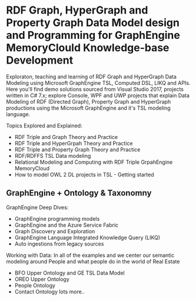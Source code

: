 # RDF Graph, HyperGraph and Property Graph Data Model design and Programming for GraphEngine MemoryClould Knowledge-base Development
Exploraton, teaching and learning of RDF Graph and HyperGraph Data Modeling using Microsoft GraphEngine TSL, Computed DSL, LIKQ and APIs.
Here you'll find demo solutions sourced from Visual Studio 2017, projects written in C# 7.x; explore Console, WPF and UWP projects that explain Data Modeling of RDF (Directed Graph), Property Graph and HyperGraph productions using the Microsoft GraphEngine and it's TSL modeling language.

Topics Explored and Explained:
- RDF Triple and Graph Theory and Practice
- RDF Triple and HyperGrpah Theory and Practice
- RDF Triple and Property Graph Theory and Practice
- RDF/RDFFS TSL Data modeling
- Relational Modeling and Computing with RDF Triple GrpahEngine MemoryCloud
- How to model OWL 2 DL projects in TSL - Getting started

GraphEngine + Ontology & Taxonomny
- 

GraphEngine Deep Dives:
- GraphEngine programming models
- GraphEngine and the Azure Service Fabric
- Graph Discovery and Exploration
- GraphEngine Language Integrated Knowledge Query (LIKQ)
- Auto ingestions from legacy sources

Working with Data: In all of the examples and we center our semantic modeling around People and what people do in the world of Real Estate
- BFO Upper Ontology and GE TSL Data Model
- OREO Upper Ontology
- People Ontology
- Contact Ontology
lots more.. 
